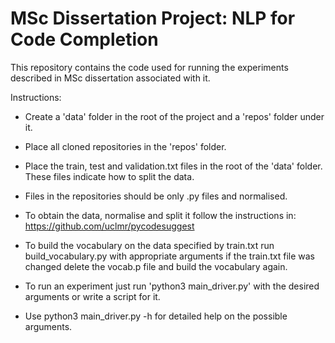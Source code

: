 # MSc Dissertation Project: NLP for Code Completion
This repository contains the code used for running the experiments described in MSc dissertation associated with it. 

Instructions:
- Create a 'data' folder in the root of the project and a 'repos' folder under it.
- Place all cloned repositories in the 'repos' folder.
- Place the train, test and validation.txt files in the root of the 'data' folder.
  These files indicate how to split the data.

- Files in the repositories should be only .py files and normalised.
- To obtain the data, normalise and split it follow the instructions in: https://github.com/uclmr/pycodesuggest

- To build the vocabulary on the data specified by train.txt run build_vocabulary.py with appropriate arguments
  if the train.txt file was changed delete the vocab.p file and build the vocabulary again.

- To run an experiment just run 'python3 main_driver.py' with the desired arguments or write a script for it.
- Use python3 main_driver.py -h for detailed help on the possible arguments.
